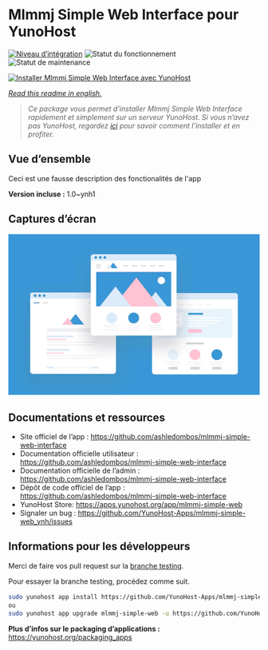<!--
N.B.: This README was automatically generated by https://github.com/YunoHost/apps/tree/master/tools/README-generator
It shall NOT be edited by hand.
-->

# Mlmmj Simple Web Interface pour YunoHost

[![Niveau d’intégration](https://dash.yunohost.org/integration/mlmmj-simple-web.svg)](https://dash.yunohost.org/appci/app/mlmmj-simple-web) ![Statut du fonctionnement](https://ci-apps.yunohost.org/ci/badges/mlmmj-simple-web.status.svg) ![Statut de maintenance](https://ci-apps.yunohost.org/ci/badges/mlmmj-simple-web.maintain.svg)

[![Installer Mlmmj Simple Web Interface avec YunoHost](https://install-app.yunohost.org/install-with-yunohost.svg)](https://install-app.yunohost.org/?app=mlmmj-simple-web)

*[Read this readme in english.](./README.md)*

> *Ce package vous permet d’installer Mlmmj Simple Web Interface rapidement et simplement sur un serveur YunoHost.
Si vous n’avez pas YunoHost, regardez [ici](https://yunohost.org/#/install) pour savoir comment l’installer et en profiter.*

## Vue d’ensemble

Ceci est une fausse description des fonctionalités de l'app


**Version incluse :** 1.0~ynh1

## Captures d’écran

![Capture d’écran de Mlmmj Simple Web Interface](./doc/screenshots/example.jpg)

## Documentations et ressources

* Site officiel de l’app : <https://github.com/ashledombos/mlmmj-simple-web-interface>
* Documentation officielle utilisateur : <https://github.com/ashledombos/mlmmj-simple-web-interface>
* Documentation officielle de l’admin : <https://github.com/ashledombos/mlmmj-simple-web-interface>
* Dépôt de code officiel de l’app : <https://github.com/ashledombos/mlmmj-simple-web-interface>
* YunoHost Store: <https://apps.yunohost.org/app/mlmmj-simple-web>
* Signaler un bug : <https://github.com/YunoHost-Apps/mlmmj-simple-web_ynh/issues>

## Informations pour les développeurs

Merci de faire vos pull request sur la [branche testing](https://github.com/YunoHost-Apps/mlmmj-simple-web_ynh/tree/testing).

Pour essayer la branche testing, procédez comme suit.

``` bash
sudo yunohost app install https://github.com/YunoHost-Apps/mlmmj-simple-web_ynh/tree/testing --debug
ou
sudo yunohost app upgrade mlmmj-simple-web -u https://github.com/YunoHost-Apps/mlmmj-simple-web_ynh/tree/testing --debug
```

**Plus d’infos sur le packaging d’applications :** <https://yunohost.org/packaging_apps>